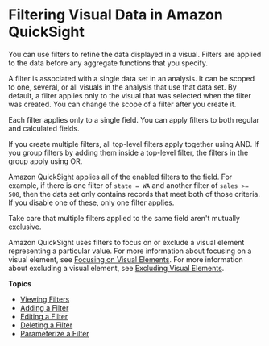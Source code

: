 # Filtering Visual Data in Amazon QuickSight<a name="filtering-visual-data"></a>

You can use filters to refine the data displayed in a visual\. Filters are applied to the data before any aggregate functions that you specify\.

A filter is associated with a single data set in an analysis\. It can be scoped to one, several, or all visuals in the analysis that use that data set\. By default, a filter applies only to the visual that was selected when the filter was created\. You can change the scope of a filter after you create it\.

Each filter applies only to a single field\. You can apply filters to both regular and calculated fields\. 

If you create multiple filters, all top\-level filters apply together using AND\. If you group filters by adding them inside a top\-level filter, the filters in the group apply using OR\. 

Amazon QuickSight applies all of the enabled filters to the field\. For example, if there is one filter of `state = WA` and another filter of `sales >= 500`, then the data set only contains records that meet both of those criteria\. If you disable one of these, only one filter applies\.

Take care that multiple filters applied to the same field aren't mutually exclusive\. 

Amazon QuickSight uses filters to focus on or exclude a visual element representing a particular value\. For more information about focusing on a visual element, see [Focusing on Visual Elements](focusing-on-visual-elements.md)\. For more information about excluding a visual element, see [Excluding Visual Elements](excluding-visual-elements.md)\.

**Topics**
+ [Viewing Filters](viewing-filters.md)
+ [Adding a Filter](add-a-filter.md)
+ [Editing a Filter](edit-a-filter.md)
+ [Deleting a Filter](delete-a-filter.md)
+ [Parameterize a Filter](parameterize-a-filter.md)